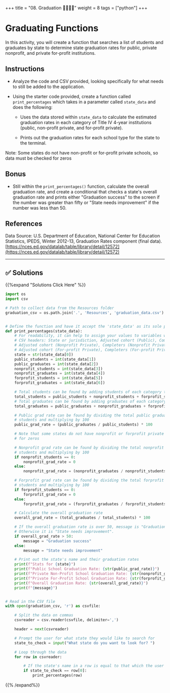 +++
title = "08. Graduation  👩‍🎓👨‍🎓"
weight = 8
tags = ["python"] 
+++



# Graduating Functions

In this activity, you will create a function that searches a list of students and graduates by state to determine state graduation rates for public, private nonprofit, and private for-profit institutions.

## Instructions

* Analyze the code and CSV provided, looking specifically for what needs to still be added to the application.

* Using the starter code provided, create a function called `print_percentages` which takes in a parameter called `state_data` and does the following:

  * Uses the data stored within `state_data` to calculate the estimated graduation rates in each category of Title IV 4-year institutions (public, non-profit private, and for-profit private).

  * Prints out the graduation rates for each school type for the state to the terminal.

Note: Some states do not have non-profit or for-profit private schools, so data must be checked for zeros

## Bonus

* Still within the `print_percentages()` function, calculate the overall graduation rate, and create a conditional that checks a state's overall graduation rate and prints either "Graduation success" to the screen if the number was greater than fifty or "State needs improvement" if the number was less than 50.

## References

Data Source: U.S. Department of Education, National Center for Education Statistics, IPEDS, Winter 2012-13, Graduation Rates component (final data). [https://nces.ed.gov/datalab/table/library/detail/12572](https://nces.ed.gov/datalab/table/library/detail/12572)

- - -

## ✅ Solutions
{{%expand "Solutions Click Here" %}}
```python
import os
import csv

# Path to collect data from the Resources folder
graduation_csv = os.path.join('.', 'Resources', 'graduation_data.csv')


# Define the function and have it accept the 'state_data' as its sole parameter
def print_percentages(state_data):
    # For readability, it can help to assign your values to variables with descriptive names
    # CSV headers: State or jurisdiction, Adjusted cohort (Public), Completers (Public),
    # Adjusted cohort (Nonprofit Private), Completers (Nonprofit Private), 
    # Adjusted cohort (For-profit Private), Completers (For-profit Private)
    state = str(state_data[0])
    public_students = int(state_data[1])
    public_graduates = int(state_data[2])
    nonprofit_students = int(state_data[3])
    nonprofit_graduates = int(state_data[4])
    forprofit_students = int(state_data[5])
    forprofit_graduates = int(state_data[6])

    # Total students can be found by adding students of each category together
    total_students = public_students + nonprofit_students + forprofit_students
    # Total graduates can be found by adding graduates of each category together
    total_graduates = public_graduates + nonprofit_graduates + forprofit_graduates

    # Public grad rate can be found by dividing the total public graduates by the total public 
    # students and multiplying by 100
    public_grad_rate = (public_graduates / public_students) * 100

    # Note that some states do not have nonprofit or forprofit private schools, so data must be checked 
    # for zeros

    # Nonprofit grad rate can be found by dividing the total nonprofit graduates by the total nonprofit 
    # students and multiplying by 100
    if nonprofit_students == 0:
        nonprofit_grad_rate = 0
    else:
        nonprofit_grad_rate = (nonprofit_graduates / nonprofit_students) * 100

    # Forprofit grad rate can be found by dividing the total forprofit graduates by the total forprofit 
    # students and multiplying by 100
    if forprofit_students == 0:
        forprofit_grad_rate = 0
    else:
        forprofit_grad_rate = (forprofit_graduates / forprofit_students) * 100

    # Calculate the overall graduation rate
    overall_grad_rate = (total_graduates / total_students) * 100

    # If the overall graduation rate is over 50, message is "Graduation success". 
    # Otherwise it is "State needs improvement".
    if overall_grad_rate > 50:
        message = "Graduation success"
    else:
        message = "State needs improvement"

    # Print out the state's name and their graduation rates
    print(f"Stats for {state}")
    print(f"Public School Graduation Rate: {str(public_grad_rate)}")
    print(f"Private Non-Profit School Graduation Rate: {str(nonprofit_grad_rate)}")
    print(f"Private For-Profit School Graduation Rate: {str(forprofit_grad_rate)}")
    print(f"Overall Graduation Rate: {str(overall_grad_rate)}")
    print(f"{message}")


# Read in the CSV file
with open(graduation_csv, 'r') as csvfile:

    # Split the data on commas
    csvreader = csv.reader(csvfile, delimiter=',')

    header = next(csvreader)

    # Prompt the user for what state they would like to search for
    state_to_check = input("What state do you want to look for? ")

    # Loop through the data
    for row in csvreader:

        # If the state's name in a row is equal to that which the user input, run the 'print_percentages()' function
        if state_to_check == row[0]:
            print_percentages(row)
```
{{% /expand%}}